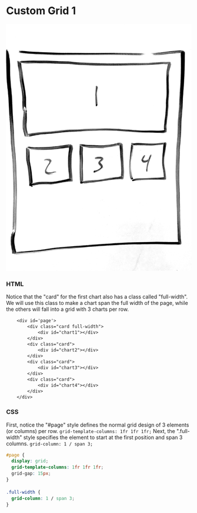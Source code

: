 # Custom Grid 1

![](../.gitbook/assets/grid1.JPG)

### HTML

Notice that the "card" for the first chart also has a class called "full-width". We will use this class to make a chart span the full width of the page, while the others will fall into a grid with 3 charts per row.

```markup
	<div id='page'>
    	<div class="card full-width">
			<div id="chart1"></div>
		</div>
		<div class="card">
			<div id="chart2"></div>
		</div>
		<div class="card">
			<div id="chart3"></div>
		</div>
		<div class="card">
			<div id="chart4"></div>
		</div>
	</div>
```

### CSS

First, notice the "\#page" style defines the normal grid design of 3 elements \(or columns\) per row. `grid-template-columns: 1fr 1fr 1fr;` Next, the ".full-width" style specifies the element to start at the first position and span 3 columns. `grid-column: 1 / span 3;`

```css
#page {
  display: grid;
  grid-template-columns: 1fr 1fr 1fr;
  grid-gap: 15px;
}

.full-width {
  grid-column: 1 / span 3;
}
```

